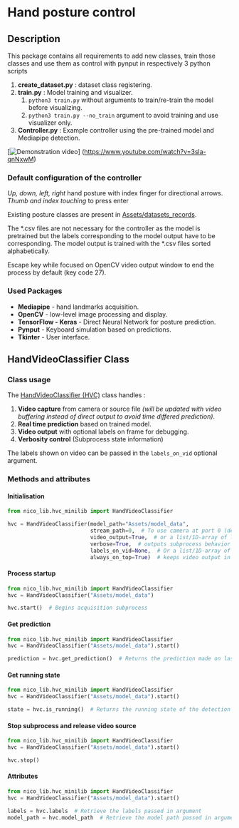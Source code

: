 # Hand posture control

## Description
This package contains all requirements to add new classes, 
train those classes and use them as control with pynput in respectively 3 python scripts

1. **create_dataset.py** : dataset class registering.
2. **train.py** : Model training and visualizer.
   1. `python3 train.py` without arguments to train/re-train the model before visualizing.
   2. `python3 train.py --no_train` argument to avoid training and use visualizer only.
3. **Controller.py** : Example controller using the pre-trained model and Mediapipe detection.

[![Demonstration video](https://i3.ytimg.com/vi/3sla-qnNxwM/maxresdefault.jpg)]
(https://www.youtube.com/watch?v=3sla-qnNxwM)

### Default configuration of the controller
*Up, down, left, right* hand posture with index finger for directional arrows.
*Thumb and index touching* to press enter

Existing posture classes are present in [Assets/datasets_records](Assets/datasets_records).

The *.csv files are not necessary for the controller as the model is pretrained 
but the labels corresponding to the model output have to be corresponding.
The model output is trained with the *.csv files sorted alphabetically.

Escape key while focused on OpenCV video output window to end the process by default (key code 27).

### Used Packages

* **Mediapipe** - hand landmarks acquisition.
* **OpenCV** - low-level image processing and display.
* **TensorFlow - Keras** - Direct Neural Network for posture prediction.
* **Pynput** - Keyboard simulation based on predictions.
* **Tkinter** - User interface.

## HandVideoClassifier Class

### Class usage

The [HandVideoClassifier (HVC)](nico_lib/hvc_minilib.py) class handles :

1. **Video capture** from camera or source file 
*(will be updated with video buffering instead of direct output to avoid time differed prediction)*.
2. **Real time prediction** based on trained model.
3. **Video output** with optional labels on frame for debugging.
4. **Verbosity control** (Subprocess state information)

The labels shown on video can be passed in the `labels_on_vid` optional argument.

### Methods and attributes

#### Initialisation

```python
from nico_lib.hvc_minilib import HandVideoClassifier

hvc = HandVideoClassifier(model_path="Assets/model_data",
                          stream_path=0,  # To use camera at port 0 (default)
                          video_output=True,  # or a list/1D-array of labels
                          verbose=True,  # outputs subprocess behavior to console
                          labels_on_vid=None,  # Or a list/1D-array of labels
                          always_on_top=True)  # keeps video output in front of other apps
```

#### Process startup

```python
from nico_lib.hvc_minilib import HandVideoClassifier
hvc = HandVideoClassifier("Assets/model_data")

hvc.start()  # Begins acquisition subprocess
```

#### Get prediction

```python
from nico_lib.hvc_minilib import HandVideoClassifier
hvc = HandVideoClassifier("Assets/model_data").start()

prediction = hvc.get_prediction()  # Returns the prediction made on last frame
```

#### Get running state

```python
from nico_lib.hvc_minilib import HandVideoClassifier
hvc = HandVideoClassifier("Assets/model_data").start()

state = hvc.is_running()  # Returns the running state of the detection subprocess (bool)
```

#### Stop subprocess and release video source

```python
from nico_lib.hvc_minilib import HandVideoClassifier
hvc = HandVideoClassifier("Assets/model_data").start()

hvc.stop()
```

#### Attributes

```python
from nico_lib.hvc_minilib import HandVideoClassifier
hvc = HandVideoClassifier("Assets/model_data").start()

labels = hvc.labels  # Retrieve the labels passed in argument
model_path = hvc.model_path  # Retrieve the model path passed in argument
```